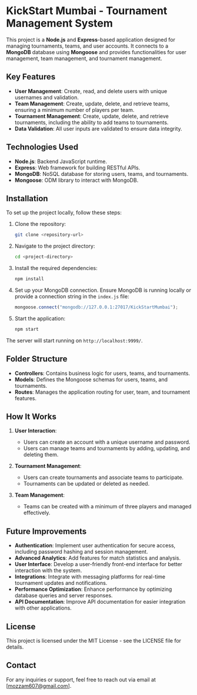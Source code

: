 # KickStart Mumbai - Tournament Management System

This project is a **Node.js** and **Express**-based application designed for managing tournaments, teams, and user accounts. It connects to a **MongoDB** database using **Mongoose** and provides functionalities for user management, team management, and tournament management.

## Key Features

- **User Management**: Create, read, and delete users with unique usernames and validation.
- **Team Management**: Create, update, delete, and retrieve teams, ensuring a minimum number of players per team.
- **Tournament Management**: Create, update, delete, and retrieve tournaments, including the ability to add teams to tournaments.
- **Data Validation**: All user inputs are validated to ensure data integrity.

## Technologies Used

- **Node.js**: Backend JavaScript runtime.
- **Express**: Web framework for building RESTful APIs.
- **MongoDB**: NoSQL database for storing users, teams, and tournaments.
- **Mongoose**: ODM library to interact with MongoDB.

## Installation

To set up the project locally, follow these steps:

1. Clone the repository:

    ```bash
    git clone <repository-url>
    ```

2. Navigate to the project directory:

    ```bash
    cd <project-directory>
    ```

3. Install the required dependencies:

    ```bash
    npm install
    ```

4. Set up your MongoDB connection. Ensure MongoDB is running locally or provide a connection string in the `index.js` file:

    ```javascript
    mongoose.connect("mongodb://127.0.0.1:27017/KickStartMumbai");
    ```

5. Start the application:

    ```bash
    npm start
    ```

The server will start running on `http://localhost:9999/`.

## Folder Structure

- **Controllers**: Contains business logic for users, teams, and tournaments.
- **Models**: Defines the Mongoose schemas for users, teams, and tournaments.
- **Routes**: Manages the application routing for user, team, and tournament features.

## How It Works

1. **User Interaction**:
   - Users can create an account with a unique username and password.
   - Users can manage teams and tournaments by adding, updating, and deleting them.

2. **Tournament Management**:
   - Users can create tournaments and associate teams to participate.
   - Tournaments can be updated or deleted as needed.

3. **Team Management**:
   - Teams can be created with a minimum of three players and managed effectively.

## Future Improvements

- **Authentication**: Implement user authentication for secure access, including password hashing and session management.
- **Advanced Analytics**: Add features for match statistics and analysis.
- **User Interface**: Develop a user-friendly front-end interface for better interaction with the system.
- **Integrations**: Integrate with messaging platforms for real-time tournament updates and notifications.
- **Performance Optimization**: Enhance performance by optimizing database queries and server responses.
- **API Documentation**: Improve API documentation for easier integration with other applications.

## License

This project is licensed under the MIT License - see the LICENSE file for details.

## Contact

For any inquiries or support, feel free to reach out via email at [mozzam607@gmail.com].
